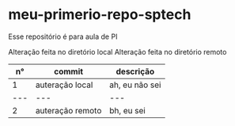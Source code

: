# meu-primerio-repo-sptech
Esse repositório é para aula de PI

Alteração feita no diretório local
Alteração feita no diretório remoto

n° | commit | descrição 
--- | --- | ---
1 | auteração local | ah, eu não sei
--- | --- | ---
2 | auteração remoto | bh, eu sei